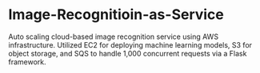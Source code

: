 # Image-Recognitioin-as-Service
Auto scaling cloud-based image recognition service using AWS infrastructure. Utilized EC2 for deploying machine learning models, S3 for object storage, and SQS to handle 1,000 concurrent requests via a Flask framework.
